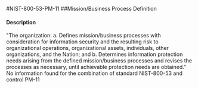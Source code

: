 #NIST-800-53-PM-11
##Mission/Business Process Definition
#### Description
"The organization:
  a.  Defines mission/business processes with consideration for information security and the resulting risk to organizational operations, organizational assets, individuals, other organizations, and the Nation; and
  b.  Determines information protection needs arising from the defined mission/business processes and revises the processes as necessary, until achievable protection needs are obtained."
No information found for the combination of standard NIST-800-53 and control PM-11
